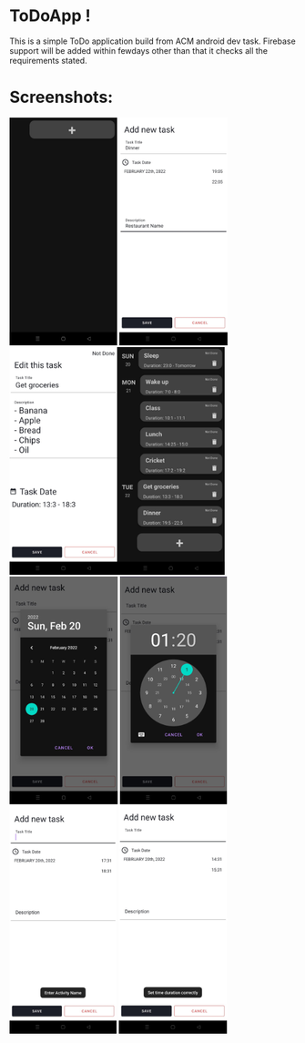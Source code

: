 # ToDoApp !

This is a simple ToDo application build from ACM android dev task.
Firebase support will be added within fewdays other than that it checks all the requirements stated.


# Screenshots:
<img src="/screenshots/todo_emptyactivity.jpeg" height="400px"/> <img src="/screenshots/todo_newtask.jpeg" height="400px"/>
<img src="/screenshots/todo_edittask.jpeg" height="400px"/><img src="/screenshots/todo_fullactivity.jpeg" height="400px"/>
<img src="/screenshots/todo_calendar.jpeg" height="400px"/>
<img src="/screenshots/todo_clock.jpeg" height="400px"/>
<img src="screenshots/todo_name_toast.jpeg" height="400px"/>
<img src="screenshots/todo_time_toast.jpeg" height="400px"/>
